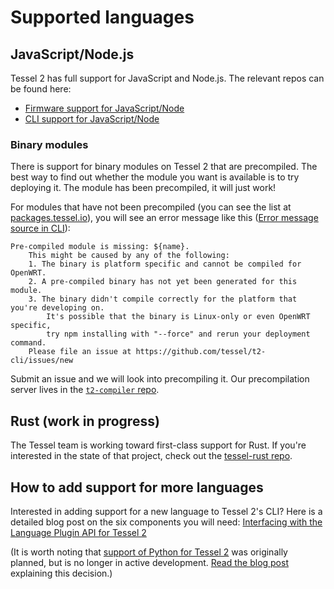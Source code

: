 # Supported languages

## JavaScript/Node.js
Tessel 2 has full support for JavaScript and Node.js. The relevant repos can be found here:

* [Firmware support for JavaScript/Node](https://github.com/tessel/t2-firmware)
* [CLI support for JavaScript/Node](https://github.com/tessel/t2-cli/blob/master/lib/tessel/deployment/javascript.js)

### Binary modules

There is support for binary modules on Tessel 2 that are precompiled. The best way to find out whether the module you want is available is to try deploying it. The module has been precompiled, it will just work!

For modules that have not been precompiled (you can see the list at [packages.tessel.io](packages.tessel.io)), you will see an error message like this ([Error message source in CLI](https://github.com/tessel/t2-cli/blob/master/lib/tessel/deployment/javascript.js)):

```
Pre-compiled module is missing: ${name}.
    This might be caused by any of the following:
    1. The binary is platform specific and cannot be compiled for OpenWRT.
    2. A pre-compiled binary has not yet been generated for this module.
    3. The binary didn't compile correctly for the platform that you're developing on.
        It's possible that the binary is Linux-only or even OpenWRT specific,
        try npm installing with "--force" and rerun your deployment command.
    Please file an issue at https://github.com/tessel/t2-cli/issues/new
```

Submit an issue and we will look into precompiling it. Our precompilation server lives in the [`t2-compiler` repo](http://github.com/tessel/t2-compiler).

## Rust (work in progress)
The Tessel team is working toward first-class support for Rust. If you're interested in the state of that project, check out the [tessel-rust repo](https://github.com/tessel/rust-tessel).

## How to add support for more languages
Interested in adding support for a new language to Tessel 2's CLI? Here is a detailed blog post on the six components you will need: [Interfacing with the Language Plugin API for Tessel 2](https://tessel.io/blog/148706216397/interfacing-with-the-language-plugin-api-for)

(It is worth noting that [support of Python for Tessel 2](https://github.com/tcr/tessel-python) was originally planned, but is no longer in active development. [Read the blog post](https://tessel.io/blog/146714850172/ramping-up-rust-backing-away-from-python-johnny) explaining this decision.)
